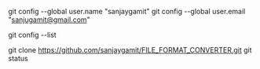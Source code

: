 git config --global user.name "sanjaygamit"
git config --global user.email "sanjugamit@gmail.com"

git config --list

git clone https://github.com/sanjaygamit/FILE_FORMAT_CONVERTER.git
git status
